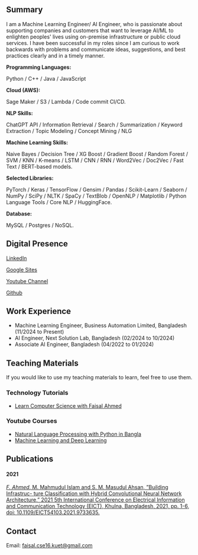 ## Summary

I am a Machine Learning Engineer/ AI Engineer, who is passionate about supporting companies and customers that want to leverage AI/ML to enlighten peoples' lives using on-premise infrastructure or public cloud services. I have been successful in my roles since I am curious to work backwards with problems and communicate ideas, suggestions, and best practices clearly and in a timely manner. 


**Programming Languages:**

Python / C++ / Java / JavaScript

**Cloud (AWS):**

Sage Maker / S3 / Lambda / Code commit CI/CD.

**NLP Skills:**

ChatGPT API / Information Retrieval / Search / Summarization / Keyword Extraction / Topic Modeling / Concept Mining / NLG

**Machine Learning Skills:**

Naive Bayes / Decision Tree / XG Boost / Gradient Boost / Random Forest / SVM / KNN / K-means / LSTM / CNN / RNN / Word2Vec / Doc2Vec / Fast Text / BERT-based models.

**Selected Libraries:**

PyTorch / Keras / TensorFlow / Gensim / Pandas / Scikit-Learn / Seaborn / NumPy / SciPy / NLTK / SpaCy / TextBlob / OpenNLP / Matplotlib / Python Language Tools / Core NLP / HuggingFace.

**Database:**

MySQL / Postgres / NoSQL.


## Digital Presence

[LinkedIn](https://www.linkedin.com/in/faisal-ahmed-2a71581b1)

[Google Sites](https://sites.google.com/view/faisalahmedbijoy)

[Youtube Channel](https://www.youtube.com/@learncomputersciencewithfaisal)

[Github](https//github.com/faisalahmedbijoy)


## Work Experience

- Machine Learning Engineer, Business Automation Limited, Bangladesh (11/2024 to Present)
- AI Engineer, Next Solution Lab, Bangladesh (02/2024 to 10/2024)
- Associate AI Engineer, Bangladesh (04/2022 to 01/2024)

## Teaching Materials

If you would like to use my teaching materials to learn, feel free to use them. 

### Technology Tutorials

- [Learn Computer Science with Faisal Ahmed](https://www.youtube.com/@learncomputersciencewithfaisal)

### Youtube Courses

- [Natural Language Processing with Python in Bangla](https://www.youtube.com/playlist?list=PLmwxhqQvdm3KKIl4pWKrTjsW4X-9OrXaK)
- [Machine Learning and Deep Learning](https://www.youtube.com/playlist?list=PLmwxhqQvdm3JIJunofjQ6CA7o__O_jpIX)

## Publications

#### 2021

[*F. Ahmed*, M. Mahmudul Islam and S. M. Masudul Ahsan, ”Building Infrastruc-
ture Classification with Hybrid Convolutional Neural Network Architecture,” 2021 5th International Conference on Electrical Information and Communication Technology (EICT), Khulna, Bangladesh,
2021, pp. 1-6, doi: 10.1109/EICT54103.2021.9733635.](https://ieeexplore.ieee.org/document/9733635)


## Contact

Email: faisal.cse16.kuet@gmail.com
